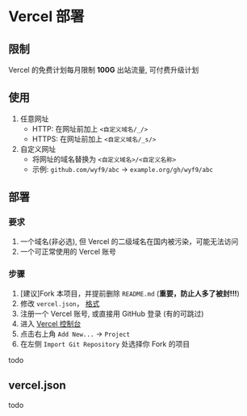 # Vercel 部署

## 限制

Vercel 的免费计划每月限制 **100G** 出站流量, 可付费升级计划

## 使用

1. 任意网址
   - HTTP: 在网址前加上 `<自定义域名/_/>`
   - HTTPS: 在网址前加上 `<自定义域名/_s/>`
2. 自定义网址
   - 将网址的域名替换为 `<自定义域名>/<自定义名称>`
   - 示例: `github.com/wyf9/abc` -> `example.org/gh/wyf9/abc`

## 部署

### 要求

1. 一个域名(非必选), 但 Vercel 的二级域名在国内被污染，可能无法访问
2. 一个可正常使用的 Vercel 账号

### 步骤

1. [建议]Fork 本项目，并提前删除 `README.md` (**重要，防止人多了被封!!!**)
2. 修改 `vercel.json`， [格式](#verceljson)
3. 注册一个 Vercel 账号, 或直接用 GitHub 登录 (有的可跳过)
4. 进入 [Vercel 控制台](vercel.com/dashboard)
5. 点击右上角 `Add New...` -> `Project`
6. 在左侧 `Import Git Repository` 处选择你 Fork 的项目

todo

## vercel.json

todo